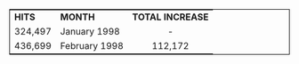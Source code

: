 <table style="border:1px solid black;margin-left:auto;margin-right:auto;">
  <tr>
    <td><b>HITS</b></td>
    <td><b>MONTH</b></td>
    <td><b>TOTAL INCREASE</b></td>
  </tr>
  <tr>
    <td>324,497</td>
    <td>January 1998 </td>
    <td style="text-align:center">-</td>
  </tr>
    <tr>
    <td>436,699</td>
    <td>February 1998</td>
    <td style="text-align:center">112,172</td>
  </tr>
</table>
